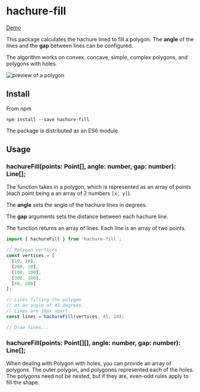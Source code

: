 # hachure-fill

[Demo](https://hachure-fill.pages.dev/)

This package calculates the hachure lined to fill a polygon. The **angle** of the lines and the **gap** between lines can be configured.

The algorithm works on convex, concave, simple, complex polygons, and polygons with holes.

![preview of a polygon](https://user-images.githubusercontent.com/833927/242424090-90e60c00-c87b-4033-ae63-c0f38fa5d291.png)


## Install

From npm

```
npm install --save hachure-fill
```

The package is distributed as an ES6 module.

## Usage

### hachureFill(points: Point[], angle: number, gap: number): Line[];

The function takes in a polygon, which is represented as an array of points (each point being a an array of 2 numbers `[x, y]`).

The **angle** sets the angle of the hachure lines in degrees.

The  **gap** arguments sets the distance between each hachure line.

The function returns an array of lines. Each line is an array of two points.

```javascript
import { hachureFill } from 'hachure-fill';

// Polygon vertices
const vertices = [
  [10, 10],
  [200, 10],
  [100, 100],
  [300, 100],
  [60, 200]
];

// Lines filling the polygon
// at an angle of 45 degrees.
// Lines are 10px apart.
const lines = hachureFill(vertices, 45, 10);

// Draw lines...
```

### hachureFill(points: Point[][], angle: number, gap: number): Line[];

When dealing with Polygon with holes, you can provide an array of polygons. The outer polygon, and polygones represented each of the holes.
The polygons need not be nested, but if they are, even-odd rules apply to fill the shape.
